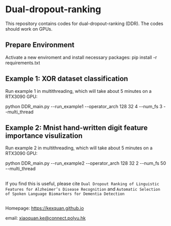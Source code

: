 # Dual-dropout-ranking
This repository contains codes for dual-dropout-ranking (DDR). The codes should work on GPUs.

## Prepare Environment
Activate a new enviroment and install necessary packages:
pip install -r requirements.txt

## Example 1: XOR dataset classification
Run example 1 in multithreading, which will take about 5 minutes on a RTX3090 GPU:

python DDR_main.py --run_example1 --operator_arch 128 32 4 --num_fs 3  --multi_thread

## Example 2: Mnist hand-written digit feature importance visulization
Run example 2 in multithreading, which will take about 5 minutes on a RTX3090 GPU:

python DDR_main.py --run_example2 --operator_arch 128 32 2 --num_fs 50 --multi_thread

##
If you find this is useful, please cite ``Dual Dropout Ranking of Linguistic Features for Alzheimer’s Disease Recognition`` and ``Automatic Selection of Spoken Language Biomarkers for Dementia Detection``

##
Homepage: <https://kexquan.github.io>

email: xiaoquan.ke@connect.polyu.hk
